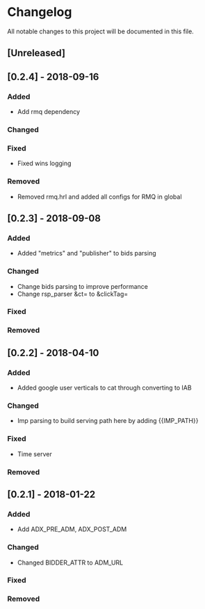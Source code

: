 # Changelog
All notable changes to this project will be documented in this file.


## [Unreleased]


## [0.2.4] - 2018-09-16
### Added
- Add rmq dependency

### Changed

### Fixed
- Fixed wins logging

### Removed
- Removed rmq.hrl and added all configs for RMQ in global


## [0.2.3] - 2018-09-08
### Added
- Added "metrics" and "publisher" to bids parsing

### Changed
- Change bids parsing to improve performance
- Change rsp_parser &ct= to &clickTag=

### Fixed

### Removed


## [0.2.2] - 2018-04-10
### Added
- Added google user verticals to cat through converting to IAB

### Changed
- Imp parsing to build serving path here by adding {{IMP_PATH}}

### Fixed
- Time server

### Removed


## [0.2.1] - 2018-01-22
### Added
- Add ADX_PRE_ADM, ADX_POST_ADM

### Changed
- Changed BIDDER_ATTR to ADM_URL

### Fixed

### Removed

